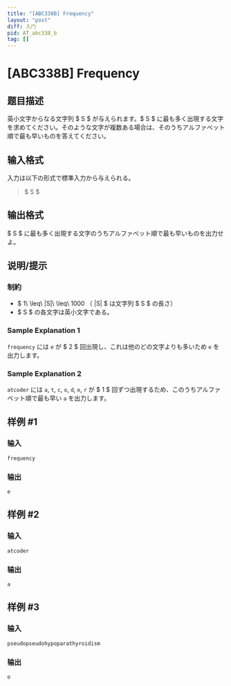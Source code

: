 ```yaml
---
title: "[ABC338B] Frequency"
layout: "post"
diff: 入门
pid: AT_abc338_b
tag: []
---
```


# [ABC338B] Frequency

## 题目描述

[problemUrl]: https://atcoder.jp/contests/abc338/tasks/abc338_b

英小文字からなる文字列 $ S $ が与えられます。$ S $ に最も多く出現する文字を求めてください。そのような文字が複数ある場合は、そのうちアルファベット順で最も早いものを答えてください。

## 输入格式

入力は以下の形式で標準入力から与えられる。

> $ S $

## 输出格式

$ S $ に最も多く出現する文字のうちアルファベット順で最も早いものを出力せよ。

## 说明/提示

### 制約

- $ 1\ \leq\ |S|\ \leq\ 1000 $（$ |S| $ は文字列 $ S $ の長さ）
- $ S $ の各文字は英小文字である。
 
### Sample Explanation 1

`frequency` には `e` が $ 2 $ 回出現し、これは他のどの文字よりも多いため `e` を出力します。

### Sample Explanation 2

`atcoder` には `a`, `t`, `c`, `o`, `d`, `e`, `r` が $ 1 $ 回ずつ出現するため、このうちアルファベット順で最も早い `a` を出力します。

## 样例 #1

### 输入

```
frequency
```

### 输出

```
e
```

## 样例 #2

### 输入

```
atcoder
```

### 输出

```
a
```

## 样例 #3

### 输入

```
pseudopseudohypoparathyroidism
```

### 输出

```
o
```


